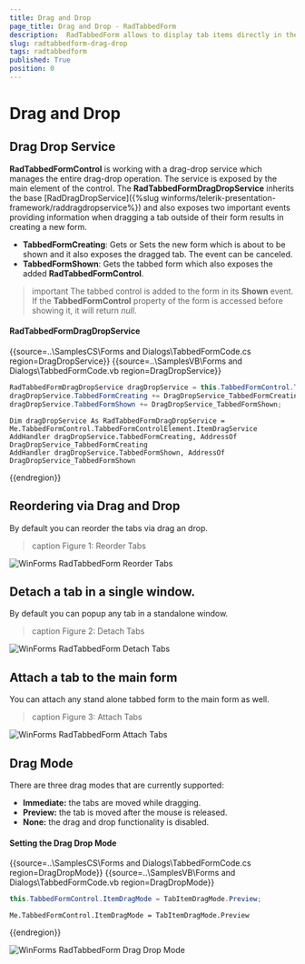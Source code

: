 ```yaml
---
title: Drag and Drop
page_title: Drag and Drop - RadTabbedForm
description:  RadTabbedForm allows to display tab items directly in the title bar  
slug: radtabbedform-drag-drop
tags: radtabbedform
published: True
position: 0
---
```


# Drag and Drop

## Drag Drop Service

**RadTabbedFormControl** is working with a drag-drop service which manages the entire drag-drop operation. The service is exposed by the main element of the control. The **RadTabbedFormDragDropService** inherits the base [RadDragDropService]({%slug winforms/telerik-presentation-framework/raddragdropservice%}) and also exposes two important events providing information when dragging a tab outside of their form results in creating a new form. 

* **TabbedFormCreating**: Gets or Sets the new form which is about to be shown and it also exposes the dragged tab. The event can be canceled.
* **TabbedFormShown**: Gets the tabbed form which also exposes the added **RadTabbedFormControl**.

>important The tabbed control is added to the form in its **Shown** event. If the **TabbedFormControl** property of the form is accessed before showing it, it will return *null*.

#### RadTabbedFormDragDropService

{{source=..\SamplesCS\Forms and Dialogs\TabbedFormCode.cs region=DragDropService}} 
{{source=..\SamplesVB\Forms and Dialogs\TabbedFormCode.vb region=DragDropService}}
````C#
RadTabbedFormDragDropService dragDropService = this.TabbedFormControl.TabbedFormControlElement.ItemDragService;
dragDropService.TabbedFormCreating += DragDropService_TabbedFormCreating;
dragDropService.TabbedFormShown += DragDropService_TabbedFormShown;

````
````VB.NET
Dim dragDropService As RadTabbedFormDragDropService = Me.TabbedFormControl.TabbedFormControlElement.ItemDragService
AddHandler dragDropService.TabbedFormCreating, AddressOf DragDropService_TabbedFormCreating
AddHandler dragDropService.TabbedFormShown, AddressOf DragDropService_TabbedFormShown

````



{{endregion}} 


## Reordering via Drag and Drop

By default you can reorder the tabs via drag an drop.

>caption Figure 1: Reorder Tabs

![WinForms RadTabbedForm Reorder Tabs](images/radtabbedform-drag-drop001.gif)


## Detach a tab in a single window. 

By default you can popup any tab in a standalone window. 

>caption Figure 2: Detach Tabs

![WinForms RadTabbedForm Detach Tabs](images/radtabbedform-drag-drop002.gif)

## Attach a tab to the main form

You can attach any stand alone tabbed form to the main form as well.

>caption Figure 3: Attach Tabs

![WinForms RadTabbedForm Attach Tabs](images/radtabbedform-drag-drop003.gif)

## Drag Mode

There are three drag modes that are currently supported:
* __Immediate:__ the tabs are moved while dragging.
* __Preview:__ the tab is moved after the mouse is released.
* __None:__ the drag and drop functionality is disabled.

#### Setting the Drag Drop Mode

{{source=..\SamplesCS\Forms and Dialogs\TabbedFormCode.cs region=DragDropMode}} 
{{source=..\SamplesVB\Forms and Dialogs\TabbedFormCode.vb region=DragDropMode}}
````C#
this.TabbedFormControl.ItemDragMode = TabItemDragMode.Preview;

````
````VB.NET
Me.TabbedFormControl.ItemDragMode = TabItemDragMode.Preview

```` 

{{endregion}} 

![WinForms RadTabbedForm Drag Drop Mode](images/radtabbedform-drag-drop004.gif)

